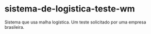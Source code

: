 sistema-de-logistica-teste-wm
=============================

Sistema que usa malha logística. Um teste solicitado por uma empresa brasileira.

